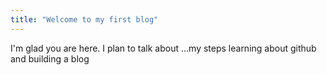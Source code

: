 ```yaml
---
title: "Welcome to my first blog"
---
```


I'm glad you are here. I plan to talk about ...my steps learning about github and building a blog
